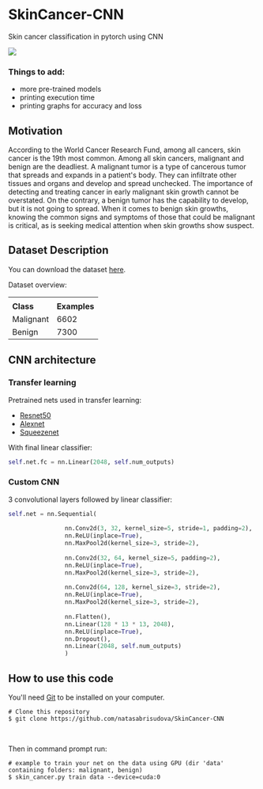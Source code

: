 # SkinCancer-CNN
 Skin cancer classification in pytorch using CNN

![](https://api.visitorbadge.io/api/VisitorHit?user=natasabrisudova&repo=SkinCancer-CNN&countColor=%237B1E7A)

### Things to add:
- more pre-trained models
- printing execution time
- printing graphs for accuracy and loss

## Motivation

According to the World Cancer Research Fund, among all cancers, skin cancer is the 19th most common. Among all skin cancers, malignant and benign are the deadliest. A malignant tumor is a type of cancerous tumor that spreads and expands in a patient's body. They can infiltrate other tissues and organs and develop and spread unchecked. The importance of detecting and treating cancer in early malignant skin growth cannot be overstated. On the contrary, a benign tumor has the capability to develop, but it is not going to spread. When it comes to benign skin growths, knowing the common signs and symptoms of those that could be malignant is critical, as is seeking medical attention when skin growths show suspect.

## Dataset Description

You can download the dataset [here](https://www.kaggle.com/datasets/hasnainjaved/melanoma-skin-cancer-dataset-of-10000-images).

<p> Dataset overview:</p>

<table>
  <tr>
    <td colspan="3"></td>
  </tr>
  <tr>
    <td><b>Class</b></td>
    <td><b>Examples</b></td>
  </tr>
  <tr>
    <td>Malignant</td>
    <td>6602</td>
  </tr>
  <tr>
    <td>Benign</td>
    <td>7300</td>
  </tr>
</table>

## CNN architecture
### Transfer learning

Pretrained nets used in transfer learning:
- [Resnet50](https://pytorch.org/hub/pytorch_vision_resnet/)
- [Alexnet](https://pytorch.org/hub/pytorch_vision_alexnet/)
- [Squeezenet](https://pytorch.org/hub/pytorch_vision_squeezenet/)

With final linear classifier:
```python
self.net.fc = nn.Linear(2048, self.num_outputs)
```

### Custom CNN 

3 convolutional layers followed by linear classifier:

```python
self.net = nn.Sequential(
                
                nn.Conv2d(3, 32, kernel_size=5, stride=1, padding=2), 
                nn.ReLU(inplace=True),
                nn.MaxPool2d(kernel_size=3, stride=2),
                
                nn.Conv2d(32, 64, kernel_size=5, padding=2),
                nn.ReLU(inplace=True),
                nn.MaxPool2d(kernel_size=3, stride=2),
                
                nn.Conv2d(64, 128, kernel_size=3, stride=2),
                nn.ReLU(inplace=True),
                nn.MaxPool2d(kernel_size=3, stride=2),
                
                nn.Flatten(),
                nn.Linear(128 * 13 * 13, 2048),
                nn.ReLU(inplace=True),
                nn.Dropout(),
                nn.Linear(2048, self.num_outputs)
                )
```

## How to use this code

You'll need [Git](https://git-scm.com) to be installed on your computer.
```
# Clone this repository
$ git clone https://github.com/natasabrisudova/SkinCancer-CNN
```

<br>

Then in command prompt run:
```
# example to train your net on the data using GPU (dir 'data' containing folders: malignant, benign)
$ skin_cancer.py train data --device=cuda:0
```

